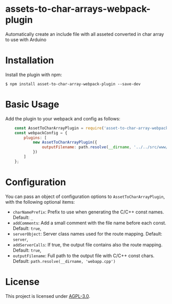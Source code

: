 # assets-to-char-arrays-webpack-plugin
Automatically create an include file with all asseted converted in char array to use with Arduino

Installation
============
Install the plugin with npm:
```shell
$ npm install asset-to-char-array-webpack-plugin --save-dev
```

Basic Usage
===========
Add the plugin to your webpack and config as follows:

```javascript
    const AssetToCharArrayPlugin = require('asset-to-char-array-webpack-plugin')
    const webpackConfig = {
        plugins: [
            new AssetToCharArrayPlugin({
                outputFilename: path.resolve(__dirname, '../../src/www/webapp.cpp')
            })
        ]
    };
```

Configuration
=============

You can pass an object of configuration options to `AssetToCharArrayPlugin`, with the following optional items:

 - `charNamePrefix`: Prefix to use when generating the C/C++ const names. Default: `_`
 - `addComments`: Add a small comment with the file name before each const. Default: `true`,
 - `serverObject`: Server class names used for the route mapping. Default: `server`,
 - `addServerCalls`: If true, the output file contains also the route mapping. Default: `true`,
 - `outputFilename`: Full path to the output file with C/C++ const chars. Default: `path.resolve(__dirname, 'webapp.cpp')`

# License

This project is licensed under [AGPL-3.0](https://github.com/guestisp/asset-to-char-array-webpack-plugin/blob/main/LICENSE).